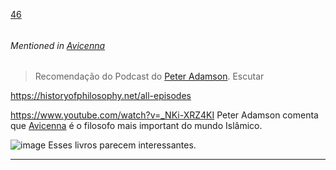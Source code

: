 [46](https://github.com/guilhermeprokisch/ideias/issues/46) 
###### 

 


###### Mentioned in [Avicenna](Avicenna)  
 > Recomendação do Podcast do [Peter Adamson](Peter-Adamson). Escutar

https://historyofphilosophy.net/all-episodes


https://www.youtube.com/watch?v=_NKi-XRZ4KI
Peter Adamson comenta que [Avicenna](Avicenna) é o filosofo mais important do mundo Islâmico.


![image](image)
Esses livros parecem interessantes.

-------------------------------------------------------------------------------

